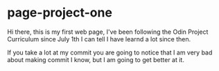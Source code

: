 # page-project-one

Hi there, this is my first web page, I've been following the Odin Project Curriculum since July 1th I can tell I have learnd a lot since then.

If you take a lot at my commit you are going to notice that I am very bad about making commit I know, but I am going to get better at it.